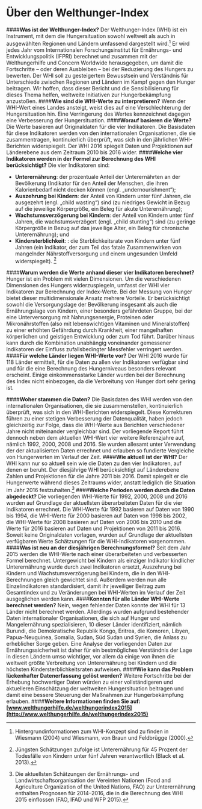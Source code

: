 # Über den Welthunger-Index 
####**Was ist der Welthunger-Index?** 
Der Welthunger-Index (WHI) ist ein Instrument, mit dem die Hungersituation sowohl weltweit als auch in ausgewählten Regionen und Ländern umfassend dargestellt wird.[^wird] Er wird jedes Jahr vom Internationalen Forschungsinstitut für Ernährungs- und Entwicklungspolitik (IFPRI) berechnet und zusammen mit der Welthungerhilfe und Concern Worldwide herausgegeben, um damit die Fortschritte – oder deren Ausbleiben – bei der Reduzierung des Hungers zu bewerten. Der WHI soll zu gesteigertem Bewusstsein und Verständnis für Unterschiede zwischen Regionen und Ländern im Kampf gegen den Hunger beitragen. Wir hoffen, dass dieser Bericht und die Sensibilisierung für dieses Thema helfen, weltweite Initiativen zur Hungerbekämpfung anzustoßen.
####**Wie sind die WHI-Werte zu interpretieren?** 
Wenn der WHI-Wert eines Landes ansteigt, weist dies auf eine Verschlechterung der Hungersituation hin. Eine Verringerung des Wertes kennzeichnet dagegen eine Verbesserung der Hungersituation.
####**Worauf basieren die Werte?** 
Die Werte basieren auf Originaldaten für die vier Indikatoren. Die Basisdaten für diese Indikatoren werden von den internationalen Organisationen, die sie zusammentragen, kontinuierlich überprüft, was sich in den jährlichen WHI-Berichten widerspiegelt. Der WHI 2016 spiegelt Daten und Projektionen auf Länderebene aus dem Zeitraum 2010 bis 2016 wider.
####**Welche vier Indikatoren werden in der Formel zur Berechnung des WHI berücksichtigt?** 
Die vier Indikatoren sind: 

* **Unterernährung**: der prozentuale Anteil der Unterernährten an der Bevölkerung (Indikator für den Anteil der Menschen, die ihren Kalorienbedarf nicht decken können (engl. „undernourishment“); 
* **Auszehrung bei Kindern**: der Anteil von Kindern unter fünf Jahren, die ausgezehrt (engl. „child wasting“) sind (zu niedriges Gewicht in Bezug auf die jeweilige Körpergröße, ein Beleg für akute Unterernährung);
* **Wachstumsverzögerung bei Kindern**: der Anteil von Kindern unter fünf Jahren, die wachstumsverzögert (engl. „child stunting“) sind (zu geringe Körpergröße in Bezug auf das jeweilige Alter, ein Beleg für chronische Unterernährung); und
* **Kindersterblichkeit**: : die Sterblichkeitsrate von Kindern unter fünf Jahren (ein Indikator, der zum Teil das fatale Zusammenwirken von mangelnder Nährstoffversorgung und einem ungesunden Umfeld widerspiegelt). [^2] 

####**Warum werden die Werte anhand dieser vier Indikatoren berechnet?** 
Hunger ist ein Problem mit vielen Dimensionen. Um die verschiedenen Dimensionen des Hungers widerzuspiegeln, umfasst der WHI vier Indikatoren zur Berechnung der Index-Werte. Bei der Messung von Hunger bietet dieser multidimensionale Ansatz mehrere Vorteile. Er berücksichtigt sowohl die Versorgungslage der Bevölkerung insgesamt als auch die Ernährungslage von Kindern, einer besonders gefährdeten Gruppe, bei der eine Unterversorgung mit Nahrungsenergie, Proteinen oder Mikronährstoffen (also mit lebenswichtigen Vitaminen und Mineralstoffen) zu einer erhöhten Gefährdung durch Krankheit, einer mangelhaften körperlichen und geistigen Entwicklung oder zum Tod führt. Darüber hinaus kann durch die Kombination unabhängig voneinander gemessener Indikatoren der Einfluss zufallsbedingter Messfehler verringert werden.
####**Für welche Länder liegen WHI-Werte vor?** 
Der WHI 2016 wurde für 118 Länder ermittelt, für die Daten zu allen vier Indikatoren verfügbar sind und für die eine Berechnung des Hungerniveaus besonders relevant erscheint. Einige einkommensstarke Länder wurden bei der Berechnung des Index nicht einbezogen, da die Verbreitung von Hunger dort sehr gering ist.

####**Woher stammen die Daten?** 
Die Basisdaten des WHI werden von den internationalen Organisationen, die sie zusammenstellen, kontinuierlich überprüft, was sich in den WHI-Berichten widerspiegelt. Diese Korrekturen führen zu einer stetigen Verbesserung der Datenqualität, haben jedoch gleichzeitig zur Folge, dass die WHI-Werte aus Berichten verschiedener Jahre nicht miteinander vergleichbar sind. Der vorliegende Report führt dennoch neben dem aktuellen WHI-Wert vier weitere Referenzjahre auf, nämlich 1992, 2000, 2008 und 2016. Sie wurden allesamt unter Verwendung der der aktualisierten Daten errechnet und erlauben so fundierte Vergleiche von Hungerwerten im Verlauf der Zeit.
####**Wie aktuell ist der WHI?** 
Der WHI kann nur so aktuell sein wie die Daten zu den vier Indikatoren, auf denen er beruht. Der diesjährige WHI berücksichtigt auf Länderebene Zahlen und Projektionen für die Jahre 2011 bis 2016. Damit spiegelt er die Hungerwerte während dieses Zeitraums wider, anstatt lediglich die Situation im Jahr 2016 festzuhalten.[^3] 
####**Welche Perioden werden durch die Daten abgedeckt?** 
Die vorliegenden WHI-Werte für 1992, 2000, 2008 und 2016 wurden auf Grundlage der aktuellsten überarbeiteten Daten für die vier Indikatoren errechnet. Die WHI-Werte für 1992 basieren auf Daten von 1990 bis 1994, die WHI-Werte für 2000 basieren auf Daten von 1998 bis 2002, die WHI-Werte für 2008 basieren auf Daten von 2006 bis 2010 und die Werte für 2016 basieren auf Daten und Projektionen von 2011 bis 2016. Soweit keine Originaldaten vorlagen, wurden auf Grundlage der aktuellsten verfügbaren Werte Schätzungen für die WHI-Indikatoren vorgenommen.
####**Was ist neu an der diesjährigen Berechnungsformel?** 
Seit dem Jahr 2015 werden die WHI-Werte nach einer überarbeiteten und verbesserten Formel berechnet. Untergewicht bei Kindern als einziger Indikator kindlicher Unterernährung wurde durch zwei Indikatoren ersetzt, Auszehrung bei Kindern und Wachstumsverzögerung bei Kindern, die in den WHI-Berechnungen gleich gewichtet sind. Außerdem werden nun alle Einzelindikatoren standardisiert, damit ihr jeweiliger Beitrag zum Gesamtindex und zu Veränderungen bei WHI-Werten im Verlauf der Zeit ausgeglichen werden kann.
####**Konnten für alle Länder WHI-Werte berechnet werden?** 
Nein, wegen fehlender Daten konnte der WHI für 13 Länder nicht berechnet werden. Allerdings wurden aufgrund bestehender Daten internationaler Organisationen, die sich auf Hunger und Mangelernährung spezialisieren, 10 dieser Länder identifiziert, nämlich Burundi, die Demokratische Republik Kongo, Eritrea, die Komoren, Libyen, Papua-Neuguinea, Somalia, Sudan, Süd Sudan und Syrien, die Anlass zu erheblicher Sorge geben. Eine Analyse der vorliegenden Daten zur Ernährungssicherheit ist daher für ein bestmögliches Verständnis der Lage in diesen Ländern umso wichtiger, vor allem da einige von ihnen die weltweit größte Verbreitung von Unterernährung bei Kindern und die höchsten Kindersterblichkeitsraten aufweisen.
####**Wie kann das Problem lückenhafter Datenerfassung gelöst werden?** 
Weitere Fortschritte bei der Erhebung hochwertiger Daten würden zu einer vollständigeren und aktuelleren Einschätzung der weltweiten Hungersituation beitragen und damit eine bessere Steuerung der Maßnahmen zur Hungerbekämpfung erlauben.
####**Weitere Informationen finden Sie auf: [www.welthungerhilfe.de/welthungerindex2015](http://www.welthungerhilfe.de/welthungerindex2015)** 

[^wird]: Hintergrundinformationen zum WHI-Konzept sind zu finden in Wiesmann (2004) und Wiesmann, von Braun und Feldbrügge (2000).

[^2]: Jüngsten Schätzungen zufolge ist Unterernährung für 45 Prozent der Todesfälle von Kindern unter fünf Jahren verantwortlich (Black et al. 2013). 

[^3]: Die aktuellsten Schätzungen der Ernährungs- und Landwirtschaftsorganisation der Vereinten Nationen (Food and Agriculture Organization of the United Nations, FAO) zur Unterernährung enthalten Prognosen für 2014–2016, die in die Berechnung des WHI 2015 einflossen (FAO, IFAD und WFP 2015).

